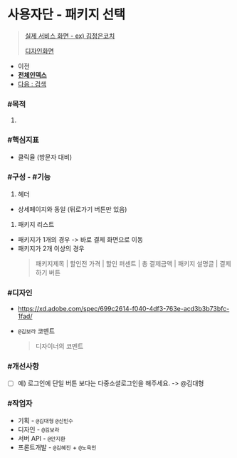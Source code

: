 # 사용자단 - 패키지 선택

> [실제 서비스 화면 - ex) 김정은코치](https://www.modooclass.net/class/pay/package/507)
>
> [디자인화면](https://xd.adobe.com/spec/699c2614-f040-4df3-763e-acd3b3b73bfc-1fad/) 



- 이전      
- [**전체인덱스**](../README.md)     
- [다음 : 검색](search/)



### **#목적**

1. 



### #핵심지표

- 클릭율 (방문자 대비)



### **#구성 - #기능**

1. 헤더 
  - 상세페이지와 동일 (뒤로가기 버튼만 있음)

1. 패키지 리스트
  - 패키지가 1개의 경우 -> 바로 결제 화면으로 이동
  - 패키지가 2개 이상의 경우
    > 패키지제목 | 할인전 가격 | 할인 퍼센트 | 총 결제금액 | 패키지 설명글 | 결제하기 버튼





### **#디자인**

- https://xd.adobe.com/spec/699c2614-f040-4df3-763e-acd3b3b73bfc-1fad/

- `@김보라`  코멘트

  > 디자이너의 코멘트



### #개선사항

- [ ] 예) 로그인에 단일 버튼 보다는 다중소셜로그인을 해주세요. -> @김대형



### **#작업자**

- 기획 - `@김대형` `@신민수`
- 디자인 - `@김보라`
- 서버 API - `@안지환`
- 프론트개발 - `@김혜진`  + `@노육민`
